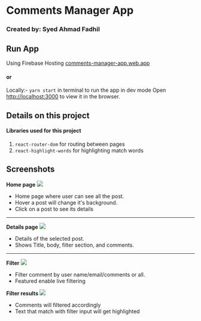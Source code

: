 # Comments Manager App

### Created by: Syed Ahmad Fadhil

## Run App

Using Firebase Hosting [comments-manager-app.web.app](https://comments-manager-app.web.app/)
#### or

Locally:- `yarn start` in terminal
to run the app in dev mode
Open [http://localhost:3000](http://localhost:3000) to view it in the browser.

## Details on this project

#### Libraries used for this project

1. `react-router-dom` for routing between pages
2. `react-highlight-words` for highlighting match words

## Screenshots

**Home page**
<kbd><img src="https://drive.google.com/uc?export=view&id=1XsCJ9Bp4nMSqltU02_x0yni-TPr6iZL7"/></kbd>

- Home page where user can see all the post.
- Hover a post will change it's background.
- Click on a post to see its details

---

**Details page**
<kbd><img src="https://drive.google.com/uc?export=view&id=11ncja3I5emGifKWF2X4wab6SgOJYwKv1"/></kbd>

- Details of the selected post.
- Shows Title, body, filter section, and comments.

---

**Filter**
<kbd><img src="https://drive.google.com/uc?export=view&id=1-f5tNsRejEEtvvGpZ91nULkjkWE_UQP2"/></kbd>

- Filter comment by user name/email/comments or all.
- Featured enable live filtering

**Filter results**
<kbd><img src="https://drive.google.com/uc?export=view&id=1gXFkeHxIYGb_qi6UuO2Bd-WQq7dSuaPS"/></kbd>

- Comments will filtered accordingly
- Text that match with filter input will get highlighted
